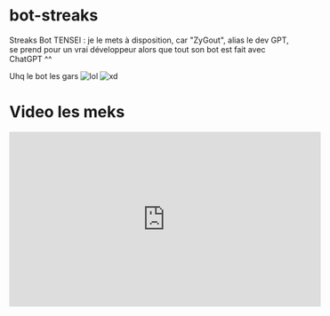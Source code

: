 # bot-streaks
Streaks Bot TENSEI : je le mets à disposition, car "ZyGout", alias le dev GPT, se prend pour un vrai développeur alors que tout son bot est fait avec ChatGPT ^^

Uhq le bot les gars
![lol](https://i.imgur.com/MUITRxf.png)
![xd](https://i.imgur.com/OYEkI1V.png)

# Video les meks
<iframe width="560" height="315" src="https://www.youtube.com/embed/OJN1FPP3sM" frameborder="0" allow="accelerometer; autoplay; clipboard-write; encrypted-media; gyroscope; picture-in-picture" allowfullscreen></iframe>

